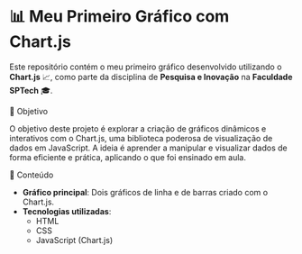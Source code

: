 
# 📊 Meu Primeiro Gráfico com Chart.js

Este repositório contém o meu primeiro gráfico desenvolvido utilizando o **Chart.js** 📈, como parte da disciplina de **Pesquisa e Inovação** na **Faculdade SPTech** 🎓.

🚀 Objetivo

O objetivo deste projeto é explorar a criação de gráficos dinâmicos e interativos com o Chart.js, uma biblioteca poderosa de visualização de dados em JavaScript. 
A ideia é aprender a manipular e visualizar dados de forma eficiente e prática, aplicando o que foi ensinado em aula.

📅 Conteúdo

- **Gráfico principal**: Dois gráficos de linha e de barras criado com o Chart.js.
- **Tecnologias utilizadas**:
  - HTML
  - CSS
  - JavaScript (Chart.js)
